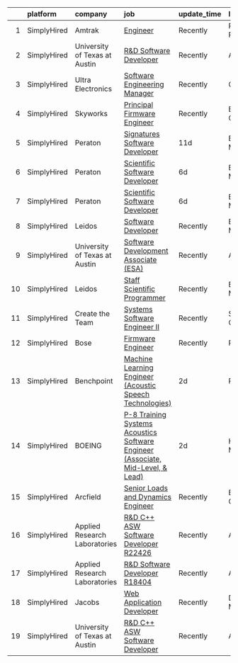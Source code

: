 

|    | platform    | company                       | job                                                                                                                                                                                            | update_time   | location         |
|---:|:------------|:------------------------------|:-----------------------------------------------------------------------------------------------------------------------------------------------------------------------------------------------|:--------------|:-----------------|
|  1 | SimplyHired | Amtrak                        | [Engineer](https://www.simplyhired.com/job/_34pf5uH_6xKMqbPs8s2Kw05j64Xcqe_OcbdwQOrBFBplhLkOui6YQ?q=acoustic+developer)                                                                        | Recently      | Philadelphia, PA |
|  2 | SimplyHired | University of Texas at Austin | [R&D Software Developer](https://www.simplyhired.com/job/z3l05zjTPvAwQ1MOWWWh5sNC9lqzZuq4WPTPf3GEfiJ0D1n9_G9lMg?q=acoustic+developer)                                                          | Recently      | Austin, TX       |
|  3 | SimplyHired | Ultra Electronics             | [Software Engineering Manager](https://www.simplyhired.com/job/qoTfBAenC1EJ_bUXUXOK6wo8xdKPXD7Hzw4RtsIbvad5F0eRnKSe9Q?q=acoustic+developer)                                                    | Recently      | Chantilly, VA    |
|  4 | SimplyHired | Skyworks                      | [Principal Firmware Engineer](https://www.simplyhired.com/job/ZGlJGgEgywlKI9KZFnMzrsJKBwbi8vIqGipIJMflK1he7lo7hOi6Tg?q=acoustic+developer)                                                     | Recently      | Beaverton, OR    |
|  5 | SimplyHired | Peraton                       | [Signatures Software Developer](https://www.simplyhired.com/job/LAy6hx87sOPZG17JjchhFiGADN8tDUvKnbx0n74QaHK2qgHEZkU5ew?q=acoustic+developer)                                                   | 11d           | Bethesda, MD     |
|  6 | SimplyHired | Peraton                       | [Scientific Software Developer](https://www.simplyhired.com/job/08OFivDkbuFcxr8XGi36-HuAeZOKe1-1TY7cTZaPPnnKkw2ZiXjNEg?q=acoustic+developer)                                                   | 6d            | Bethesda, MD     |
|  7 | SimplyHired | Peraton                       | [Scientific Software Developer](https://www.simplyhired.com/job/08OFivDkbuFcxr8XGi36-HuAeZOKe1-1TY7cTZaPPnnKkw2ZiXjNEg?q=acoustic+developer)                                                   | 6d            | Bethesda, MD     |
|  8 | SimplyHired | Leidos                        | [Software Developer](https://www.simplyhired.com/job/LueN7O7vK-TmLVbIsuc__ySSIQ51uKu8JazsUNTY1tNFC3m23zA3dw?q=acoustic+developer)                                                              | Recently      | Bethesda, MD     |
|  9 | SimplyHired | University of Texas at Austin | [Software Development Associate (ESA)](https://www.simplyhired.com/job/pi5dd2J35HRmsYFVr3thZGUfTitV_dJeTKDSTv2UZm7gW6ZoLxxU1Q?q=acoustic+developer)                                            | Recently      | Austin, TX       |
| 10 | SimplyHired | Leidos                        | [Staff Scientific Programmer](https://www.simplyhired.com/job/5fAgrYB80u7nlB5XeO582iuLJqCjr3PCiCMwW2GwXX_hMLaMH4oBJA?q=acoustic+developer)                                                     | Recently      | Bethesda, MD     |
| 11 | SimplyHired | Create the Team               | [Systems Software Engineer II](https://www.simplyhired.com/job/TflCoEqDQoAzZtQswPOwBlXzDhKTED5bn8sOe-urr4nMFEY7pzKCHA?q=acoustic+developer)                                                    | Recently      | Sacramento, CA   |
| 12 | SimplyHired | Bose                          | [Firmware Engineer](https://www.simplyhired.com/job/0GvsuBPy-FWsH1-HL84Y_dTuVC4uX_6k0wUh0LaWHKjCXfM6vGbaYw?q=acoustic+developer)                                                               | Recently      | Remote           |
| 13 | SimplyHired | Benchpoint                    | [Machine Learning Engineer (Acoustic Speech Technologies)](https://www.simplyhired.com/job/WN2les8glfJ7AlLtOUbvi8kKBo-Wq94FBAFbTFPVVkA9OBBnxZF2pQ?q=acoustic+developer)                        | 2d            | Remote           |
| 14 | SimplyHired | BOEING                        | [P-8 Training Systems Acoustics Software Engineer (Associate, Mid-Level, & Lead)](https://www.simplyhired.com/job/U-dFwsgD2klt4YFFfsff7Joz16djNUceMoWkC2YH0urm7ySppVc9Ew?q=acoustic+developer) | 2d            | Hazelwood, MO    |
| 15 | SimplyHired | Arcfield                      | [Senior Loads and Dynamics Engineer](https://www.simplyhired.com/job/ewmZjjE-VCt0grOFR0kFzm53GYDycXWhuhcTpAoa1ZYuSER0-kXQRg?q=acoustic+developer)                                              | Recently      | Brookpark, OH    |
| 16 | SimplyHired | Applied Research Laboratories | [R&D C++ ASW Software Developer R22426](https://www.simplyhired.com/job/sFarKSjj0fAB4otiPGk02YOjR4nB0ikgACR3Lcy7ciU23hJwDm4kBQ?q=acoustic+developer)                                           | Recently      | Austin, TX       |
| 17 | SimplyHired | Applied Research Laboratories | [R&D Software Developer R18404](https://www.simplyhired.com/job/18r7JogS7Izy3oa7djyZB6ATgUGFV2dHxoydMg9x-T6MT0wh4XWtww?q=acoustic+developer)                                                   | Recently      | Austin, TX       |
| 18 | SimplyHired | Jacobs                        | [Web Application Developer](https://www.simplyhired.com/job/R4VnVBkoHLnJvRwh8foE5Ooyt0LC6yUPVyiC2lMwWutvkz_K7GBS1g?q=acoustic+developer)                                                       | Recently      | Dearborn, MI     |
| 19 | SimplyHired | University of Texas at Austin | [R&D C++ ASW Software Developer](https://www.simplyhired.com/job/pEQni4i9pOYw9IXH3I-IIZgzh2BAMODia4K5kiQKcErX1n4dTTq5gQ?q=acoustic+developer)                                                  | Recently      | Austin, TX       |